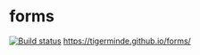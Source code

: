 # forms
[![Build status](https://ci.appveyor.com/api/projects/status/yn5qjgqeoiiqpjsg?svg=true)](https://ci.appveyor.com/project/Tigerminde/forms)
https://tigerminde.github.io/forms/
